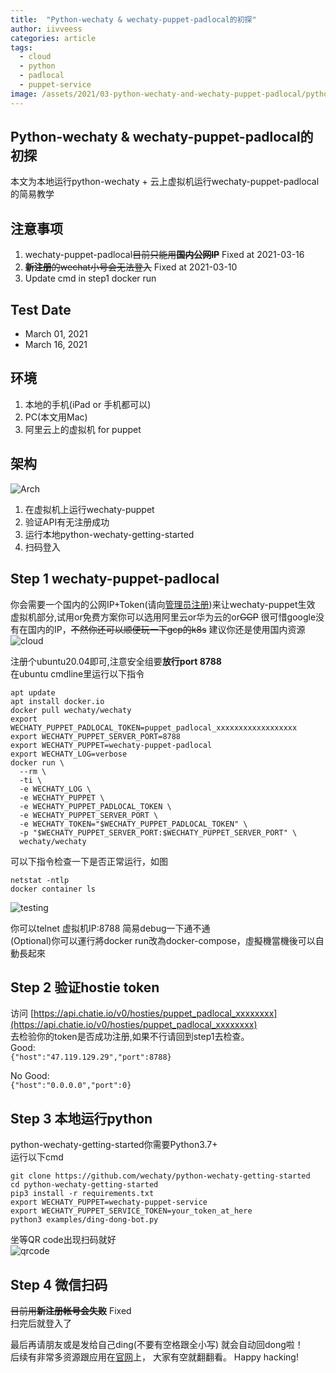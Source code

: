 ```yaml
---
title:  "Python-wechaty & wechaty-puppet-padlocal的初探"
author: iivveess
categories: article
tags:
  - cloud
  - python
  - padlocal
  - puppet-service
image: /assets/2021/03-python-wechaty-and-wechaty-puppet-padlocal/python-wechaty-logo9.png
---
```


## Python-wechaty & wechaty-puppet-padlocal的初探 ##

本文为本地运行python-wechaty + 云上虚拟机运行wechaty-puppet-padlocal的简易教学  

## 注意事项 ##

1. wechaty-puppet-padlocal~~目前只能用**国内公网IP**~~ Fixed at 2021-03-16
2. ~~**新注册**的wechat小号会无法登入~~ Fixed at 2021-03-10
3. Update cmd in step1 docker run

## Test Date ##

* March 01, 2021
* March 16, 2021

## 环境 ##

1. 本地的手机(iPad or 手机都可以)
2. PC(本文用Mac)
3. 阿里云上的虚拟机 for puppet

## 架构 ##

![Arch]

1. 在虚拟机上运行wechaty-puppet
2. 验证API有无注册成功
3. 运行本地python-wechaty-getting-started
4. 扫码登入

## Step 1 wechaty-puppet-padlocal ##

你会需要一个国内的公网IP+Token(请向[管理员注册](https://wechaty.js.org/docs/puppet-services/#1-free-token-short-term))来让wechaty-puppet生效
虚拟机部分,试用or免费方案你可以选用阿里云or华为云的or~~GCP~~
很可惜google没有在国内的IP，~~不然你还可以顺便玩一下gcp的k8s~~
建议你还是使用国内资源
![cloud]

注册个ubuntu20.04即可,注意安全组要**放行port 8788**  
在ubuntu cmdline里运行以下指令

```  shell
apt update
apt install docker.io
docker pull wechaty/wechaty
export WECHATY_PUPPET_PADLOCAL_TOKEN=puppet_padlocal_xxxxxxxxxxxxxxxxxx
export WECHATY_PUPPET_SERVER_PORT=8788
export WECHATY_PUPPET=wechaty-puppet-padlocal
export WECHATY_LOG=verbose
docker run \
  --rm \
  -ti \
  -e WECHATY_LOG \
  -e WECHATY_PUPPET \
  -e WECHATY_PUPPET_PADLOCAL_TOKEN \
  -e WECHATY_PUPPET_SERVER_PORT \
  -e WECHATY_TOKEN="$WECHATY_PUPPET_PADLOCAL_TOKEN" \
  -p "$WECHATY_PUPPET_SERVER_PORT:$WECHATY_PUPPET_SERVER_PORT" \
  wechaty/wechaty
```

可以下指令检查一下是否正常运行，如图

``` shell
netstat -ntlp
docker container ls
```

![testing]

你可以telnet 虚拟机IP:8788 简易debug一下通不通  
(Optional)你可以運行將docker run改為docker-compose，虛擬機當機後可以自動長起來

## Step 2 验证hostie token ##

访问
[https://api.chatie.io/v0/hosties/puppet_padlocal_xxxxxxxx](https://api.chatie.io/v0/hosties/puppet_padlocal_xxxxxxxx)  
去检验你的token是否成功注册,如果不行请回到step1去检查。  
Good:  
`{"host":"47.119.129.29","port":8788}`  

No Good:  
`{"host":"0.0.0.0","port":0}`

## Step 3 本地运行python ##

python-wechaty-getting-started你需要Python3.7+  
运行以下cmd

``` shell
git clone https://github.com/wechaty/python-wechaty-getting-started
cd python-wechaty-getting-started
pip3 install -r requirements.txt
export WECHATY_PUPPET=wechaty-puppet-service
export WECHATY_PUPPET_SERVICE_TOKEN=your_token_at_here
python3 examples/ding-dong-bot.py
```

 坐等QR code出现扫码就好  
![qrcode]

## Step 4 微信扫码 ##

~~目前用**新注册帐号会失败**~~ Fixed  
扫完后就登入了

最后再请朋友或是发给自己ding(不要有空格跟全小写)
就会自动回dong啦！  
后续有非常多资源跟应用在[官网](https://wechaty.js.org/blog/)上，
大家有空就翻翻看。
Happy hacking!

[Arch]: /assets/2021/03-python-wechaty-and-wechaty-puppet-padlocal/arch.png
[cloud]: /assets/2021/03-python-wechaty-and-wechaty-puppet-padlocal/cloud-virtual-machine.png
[qrcode]: /assets/2021/03-python-wechaty-and-wechaty-puppet-padlocal/qrcode.png
[testing]: /assets/2021/03-python-wechaty-and-wechaty-puppet-padlocal/testing.png
